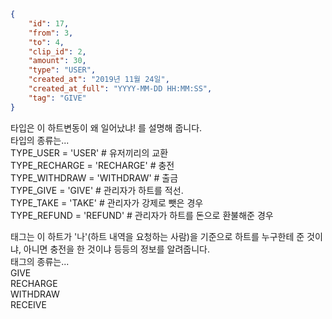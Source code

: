 ```json
{
    "id": 17,
    "from": 3,
    "to": 4,
    "clip_id": 2,
    "amount": 30,
    "type": "USER",
    "created_at": "2019년 11월 24일",
    "created_at_full": "YYYY-MM-DD HH:MM:SS",
    "tag": "GIVE"
}
```

타입은 이 하트변동이 왜 일어났냐! 를 설명해 줍니다. <br>
타입의 종류는... <br>
TYPE_USER = 'USER' # 유저끼리의 교환 <br>
TYPE_RECHARGE = 'RECHARGE' # 충전 <br>
TYPE_WITHDRAW = 'WITHDRAW' # 출금 <br>
TYPE_GIVE = 'GIVE' # 관리자가 하트를 적선. <br>
TYPE_TAKE = 'TAKE' # 관리자가 강제로 뺏은 경우 <br>
TYPE_REFUND = 'REFUND' # 관리자가 하트를 돈으로 환불해준 경우 <br>

태그는 이 하트가 '나'(하트 내역을 요청하는 사람)을 기준으로
하트를 누구한테 준 것이냐, 아니면 충전을 한 것이냐 등등의 정보를 알려줍니다. <br>
태그의 종류는... <br>
GIVE <br>
RECHARGE <br>
WITHDRAW <br>
RECEIVE <br>
